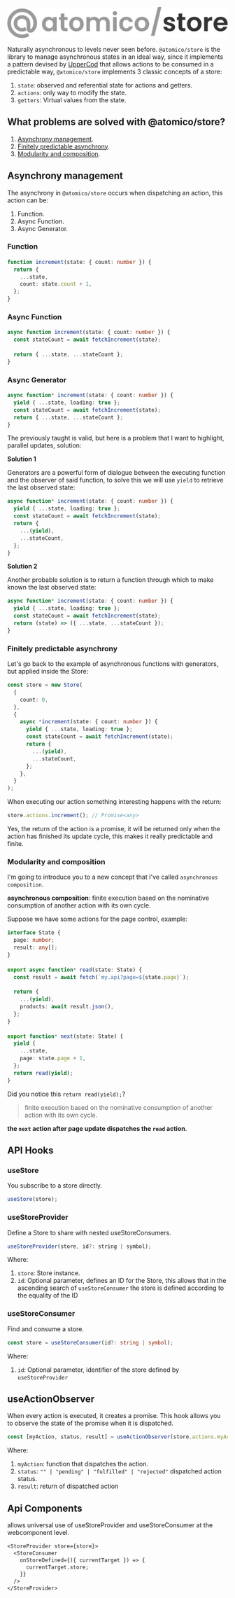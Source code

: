 ![@atomico/store](https://raw.githubusercontent.com/atomicojs/atomico/brand/atomico-store.svg)

Naturally asynchronous to levels never seen before. `@atomico/store` is the library to manage asynchronous states in an ideal way, since it implements a pattern devised by [UpperCod](https://twitter.com/uppercod) that allows actions to be consumed in a predictable way, `@atomico/store` implements 3 classic concepts of a store:

1. `state`: observed and referential state for actions and getters.
2. `actions`: only way to modify the state.
3. `getters`: Virtual values from the state.

## What problems are solved with @atomico/store?

1. [Asynchrony management](#asynchrony-management).
2. [Finitely predictable asynchrony](#finitely-predictable-asynchrony).
3. [Modularity and composition](#modularity-and-composition).

## Asynchrony management

The asynchrony in `@atomico/store` occurs when dispatching an action, this action can be:

1. Function.
2. Async Function.
3. Async Generator.

### Function

```ts
function increment(state: { count: number }) {
  return {
    ...state,
    count: state.count + 1,
  };
}
```

### Async Function

```ts
async function increment(state: { count: number }) {
  const stateCount = await fetchIncrement(state);

  return { ...state, ...stateCount };
}
```

### Async Generator

```ts
async function* increment(state: { count: number }) {
  yield { ...state, loading: true };
  const stateCount = await fetchIncrement(state);
  return { ...state, ...stateCount };
}
```

The previously taught is valid, but here is a problem that I want to highlight, parallel updates, solution:

**Solution 1**

Generators are a powerful form of dialogue between the executing function and the observer of said function, to solve this we will use `yield` to retrieve the last observed state:

```ts
async function* increment(state: { count: number }) {
  yield { ...state, loading: true };
  const stateCount = await fetchIncrement(state);
  return {
    ...(yield),
    ...stateCount,
  };
}
```

**Solution 2**

Another probable solution is to return a function through which to make known the last observed state:

```ts
async function* increment(state: { count: number }) {
  yield { ...state, loading: true };
  const stateCount = await fetchIncrement(state);
  return (state) => ({ ...state, ...stateCount });
}
```

### Finitely predictable asynchrony

Let's go back to the example of asynchronous functions with generators, but applied inside the Store:

```ts
const store = new Store(
  {
    count: 0,
  },
  {
    async *increment(state: { count: number }) {
      yield { ...state, loading: true };
      const stateCount = await fetchIncrement(state);
      return {
        ...(yield),
        ...stateCount,
      };
    },
  }
);
```

When executing our action something interesting happens with the return:

```ts
store.actions.increment(); // Promise<any>
```

Yes, the return of the action is a promise, it will be returned only when the action has finished its update cycle, this makes it really predictable and finite.

### Modularity and composition

I'm going to introduce you to a new concept that I've called `asynchronous composition`.

**asynchronous composition**: finite execution based on the nominative consumption of another action with its own cycle.

Suppose we have some actions for the page control, example:

```ts
interface State {
  page: number;
  result: any[];
}

export async function* read(state: State) {
  const result = await fetch(`my.api?page=${state.page}`);

  return {
    ...(yield),
    products: await result.json(),
  };
}

export function* next(state: State) {
  yield {
    ...state,
    page: state.page + 1,
  };
  return read(yield);
}
```

Did you notice this `return read(yield);`?

> finite execution based on the nominative consumption of another action with its own cycle.

**the `next` action after page update dispatches the `read` action**.

## API Hooks

### useStore

You subscribe to a store directly.

```jsx
useStore(store);
```

### useStoreProvider

Define a Store to share with nested useStoreConsumers.

```jsx
useStoreProvider(store, id?: string | symbol);
```

Where:

1. `store`: Store instance.
2. `id`: Optional parameter, defines an ID for the Store, this allows that in the ascending search of `useStoreConsumer` the store is defined according to the equality of the ID

### useStoreConsumer

Find and consume a store.

```ts
const store = useStoreConsumer(id?: string | symbol);
```

Where:

1. `id`: Optional parameter, identifier of the store defined by `useStoreProvider`

## useActionObserver

When every action is executed, it creates a promise. This hook allows you to observe the state of the promise when it is dispatched.

```ts
const [myAction, status, result] = useActionObserver(store.actions.myAction);
```

Where:

1. `myAction`: function that dispatches the action.
2. `status`: `"" | "pending" | "fulfilled" | "rejected"` dispatched action status.
3. `result`: return of dispatched action

## Api Components

allows universal use of useStoreProvider and useStoreConsumer at the webcomponent level.

```tsx
<StoreProvider store={store}>
  <StoreConsumer
    onStoreDefined={({ currentTarget }) => {
      currentTarget.store;
    }}
  />
</StoreProvider>
```
